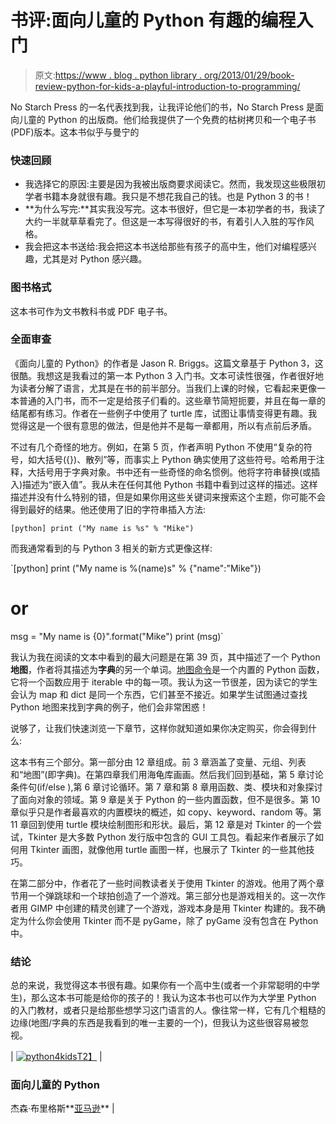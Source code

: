 # 书评:面向儿童的 Python 有趣的编程入门

> 原文:[https://www . blog . python library . org/2013/01/29/book-review-python-for-kids-a-playful-introduction-to-programming/](https://www.blog.pythonlibrary.org/2013/01/29/book-review-python-for-kids-a-playful-introduction-to-programming/)

No Starch Press 的一名代表找到我，让我评论他们的书，No Starch Press 是面向儿童的 Python 的出版商。他们给我提供了一个免费的枯树拷贝和一个电子书(PDF)版本。这本书似乎与曼宁的 

### 快速回顾

*   我选择它的原因:主要是因为我被出版商要求阅读它。然而，我发现这些极限初学者书籍本身就很有趣。我只是不想花我自己的钱。也是 Python 3 的书！
*   **为什么写完:**其实我没写完。这本书很好，但它是一本初学者的书，我读了大约一半就草草看完了。但这是一本写得很好的书，有着引人入胜的写作风格。
*   我会把这本书送给:我会把这本书送给那些有孩子的高中生，他们对编程感兴趣，尤其是对 Python 感兴趣。

### 图书格式

这本书可作为文书教科书或 PDF 电子书。

### 全面审查

《面向儿童的 Python》的作者是 Jason R. Briggs。这篇文章基于 Python 3，这很酷。我想这是我看过的第一本 Python 3 入门书。文本可读性很强，作者很好地为读者分解了语言，尤其是在书的前半部分。当我们上课的时候，它看起来更像一本普通的入门书，而不一定是给孩子们看的。这些章节简短扼要，并且在每一章的结尾都有练习。作者在一些例子中使用了 turtle 库，试图让事情变得更有趣。我觉得这是一个很有意思的做法，但是他并不是每一章都用，所以有点前后矛盾。

不过有几个奇怪的地方。例如，在第 5 页，作者声明 Python 不使用“复杂的符号，如大括号({})、散列”等，而事实上 Python 确实使用了这些符号。哈希用于注释，大括号用于字典对象。书中还有一些奇怪的命名惯例。他将字符串替换(或插入)描述为“嵌入值”。我从未在任何其他 Python 书籍中看到过这样的描述。这样描述并没有什么特别的错，但是如果你用这些关键词来搜索这个主题，你可能不会得到最好的结果。他还使用了旧的字符串插入方法:

`[python]
print ("My name is %s" % "Mike")` 

而我通常看到的与 Python 3 相关的新方式更像这样:

`[python]
print ("My name is %(name)s" % {"name":"Mike"})
# or
msg = "My name is {0}".format("Mike")
print (msg)` 

我认为我在阅读的文本中看到的最大问题是在第 39 页，其中描述了一个 Python **地图**，作者将其描述为**字典**的另一个单词。[地图命令](http://docs.python.org/3/library/functions.html#map)是一个内置的 Python 函数，它将一个函数应用于 iterable 中的每一项。我认为这一节很差，因为读它的学生会认为 map 和 dict 是同一个东西，它们甚至不接近。如果学生试图通过查找 Python 地图来找到字典的例子，他们会非常困惑！

说够了，让我们快速浏览一下章节，这样你就知道如果你决定购买，你会得到什么:

这本书有三个部分。第一部分由 12 章组成。前 3 章涵盖了变量、元组、列表和“地图”(即字典)。在第四章我们用海龟库画画。然后我们回到基础，第 5 章讨论条件句(if/else ),第 6 章讨论循环。第 7 章和第 8 章用函数、类、模块和对象探讨了面向对象的领域。第 9 章是关于 Python 的一些内置函数，但不是很多。第 10 章似乎只是作者最喜欢的内置模块的概述，如 copy、keyword、random 等。第 11 章回到使用 turtle 模块绘制图形和形状。最后，第 12 章是对 Tkinter 的一个尝试，Tkinter 是大多数 Python 发行版中包含的 GUI 工具包。看起来作者展示了如何用 Tkinter 画图，就像他用 turtle 画图一样，也展示了 Tkinter 的一些其他技巧。

在第二部分中，作者花了一些时间教读者关于使用 Tkinter 的游戏。他用了两个章节用一个弹跳球和一个球拍创造了一个游戏。第三部分也是游戏相关的。这一次作者用 GIMP 中创建的精灵创建了一个游戏，游戏本身是用 Tkinter 构建的。我不确定为什么你会使用 Tkinter 而不是 pyGame，除了 pyGame 没有包含在 Python 中。

### 结论

总的来说，我觉得这本书很有趣。如果你有一个高中生(或者一个非常聪明的中学生)，那么这本书可能是给你的孩子的！我认为这本书也可以作为大学里 Python 的入门教材，或者只是给那些想学习这门语言的人。像往常一样，它有几个粗糙的边缘(地图/字典的东西是我看到的唯一主要的一个)，但我认为这些很容易被忽视。

| [![python4kids](../Images/0c9cb1ec270ae47e5f3fc5749be25239.png)T2】](https://www.blog.pythonlibrary.org/wp-content/uploads/2012/08/python4kids.jpg) | 

### 面向儿童的 Python

杰森·布里格斯**[亚马逊](http://www.amazon.com/gp/product/1593274076/ref=as_li_ss_tl?ie=UTF8&camp=1789&creative=390957&creativeASIN=1593274076&linkCode=as2&tag=thmovsthpy-20)** |
